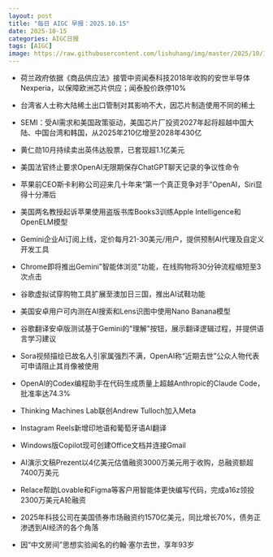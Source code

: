 ```yaml
---
layout: post
title: "每日 AIGC 早报：2025.10.15"
date: 2025-10-15
categories: AIGC日报
tags: [AIGC]
image: https://raw.githubusercontent.com/lishuhang/img/master/2025/10/1015-d.webp
---
```


- 荷兰政府依据《商品供应法》接管中资闻泰科技2018年收购的安世半导体Nexperia，以保障欧洲芯片供应；闻泰股价跌停10%

- 台湾省人士称大陆稀土出口管制对其影响不大，因芯片制造使用不同的稀土

- SEMI：受AI需求和美国政策驱动，美国芯片厂投资2027年起将超越中国大陆、中国台湾和韩国，从2025年210亿增至2028年430亿

- 黄仁勋10月持续卖出英伟达股票，已套现超1.1亿美元

- 美国法官终止要求OpenAI无限期保存ChatGPT聊天记录的争议性命令

- 苹果前CEO斯卡利称公司迎来几十年来“第一个真正竞争对手”OpenAI，Siri显得十分滞后

- 美国两名教授起诉苹果使用盗版书库Books3训练Apple Intelligence和OpenELM模型

- Gemini企业AI订阅上线，定价每月21-30美元/用户，提供预制AI代理及自定义开发工具

- Chrome即将推出Gemini"智能体浏览"功能，在线购物将30分钟流程缩短至3次点击

- 谷歌虚拟试穿购物工具扩展至澳加日三国，推出AI试鞋功能

- 美国安卓用户可内测在AI搜索和Lens识图中使用Nano Banana模型

- 谷歌翻译安卓版测试基于Gemini的"理解"按钮，展示翻译逻辑过程，并提供语言学习建议

- Sora视频描绘已故名人引家属强烈不满，OpenAI称“近期去世”公众人物代表可申请阻止其肖像被使用

- OpenAI的Codex编程助手在代码生成质量上超越Anthropic的Claude Code，批准率达74.3%

- Thinking Machines Lab联创Andrew Tulloch加入Meta

- Instagram Reels新增印地语和葡萄牙语AI翻译

- Windows版Copilot现可创建Office文档并连接Gmail

- AI演示文稿Prezent以4亿美元估值融资3000万美元用于收购，总融资额超7400万美元

- Relace帮助Lovable和Figma等客户用智能体更快编写代码，完成a16z领投2300万美元A轮融资

- 2025年科技公司在美国债券市场融资约1570亿美元，同比增长70%，债务正渗透到AI经济的各个角落

- 因“中文房间”思想实验闻名的约翰·塞尔去世，享年93岁